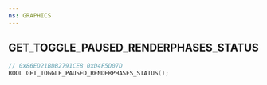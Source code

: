 ```yaml
---
ns: GRAPHICS
---
```

## GET_TOGGLE_PAUSED_RENDERPHASES_STATUS

```c
// 0x86ED21BDB2791CE8 0xD4F5D07D
BOOL GET_TOGGLE_PAUSED_RENDERPHASES_STATUS();
```

